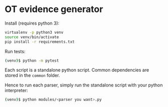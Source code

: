 # OT evidence generator
Install (requires python 3):

```sh
virtualenv -p python3 venv
source venv/bin/activate
pip install -r requirements.txt
```

Run tests:
```sh
(venv)$ python -m pytest
```

Each script is a standalone python script.
Common dependencies are stored in the `common` folder.

Hence to run each parser, simply run the standalone script with your python
interpreter:
```sh
(venv)$ python modules/<parser you want>.py
```
